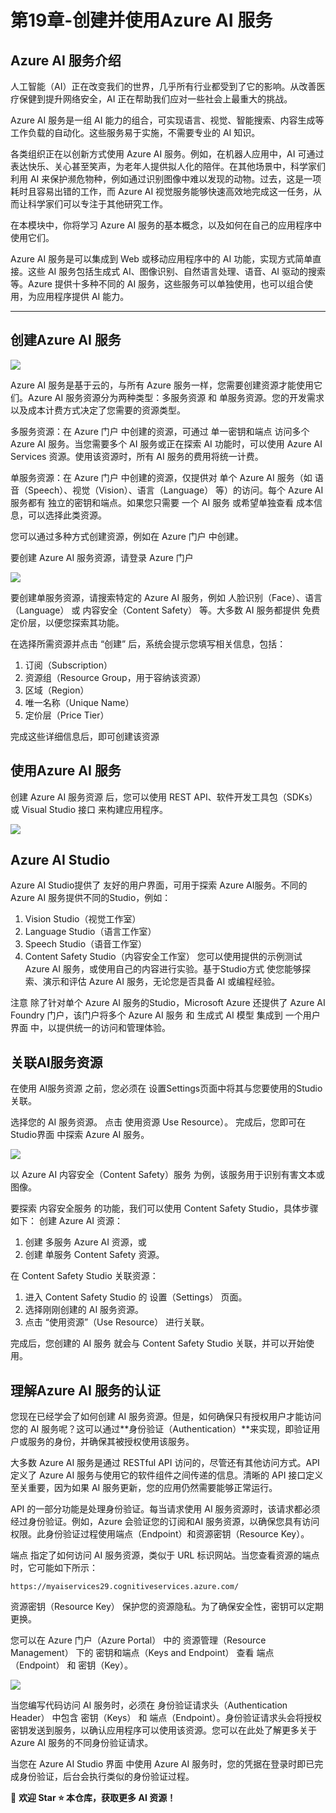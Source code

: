 # 第19章-创建并使用Azure AI 服务

## Azure AI 服务介绍

人工智能（AI）正在改变我们的世界，几乎所有行业都受到了它的影响。从改善医疗保健到提升网络安全，AI 正在帮助我们应对一些社会上最重大的挑战。

Azure AI 服务是一组 AI 能力的组合，可实现语言、视觉、智能搜索、内容生成等工作负载的自动化。这些服务易于实施，不需要专业的 AI 知识。

各类组织正在以创新方式使用 Azure AI 服务。例如，在机器人应用中，AI 可通过表达快乐、关心甚至笑声，为老年人提供拟人化的陪伴。在其他场景中，科学家们利用 AI 来保护濒危物种，例如通过识别图像中难以发现的动物。过去，这是一项耗时且容易出错的工作，而 Azure AI 视觉服务能够快速高效地完成这一任务，从而让科学家们可以专注于其他研究工作。

在本模块中，你将学习 Azure AI 服务的基本概念，以及如何在自己的应用程序中使用它们。


Azure AI 服务是可以集成到 Web 或移动应用程序中的 AI 功能，实现方式简单直接。这些 AI 服务包括生成式 AI、图像识别、自然语言处理、语音、AI 驱动的搜索等。Azure 提供十多种不同的 AI 服务，这些服务可以单独使用，也可以组合使用，为应用程序提供 AI 能力。

---

## 创建Azure AI 服务

![](/learning-notes/materials/azure-cloud-services.png)

Azure AI 服务是基于云的，与所有 Azure 服务一样，您需要创建资源才能使用它们。Azure AI 服务资源分为两种类型：多服务资源 和 单服务资源。您的开发需求以及成本计费方式决定了您需要的资源类型。

多服务资源：在 Azure 门户 中创建的资源，可通过 单一密钥和端点 访问多个 Azure AI 服务。当您需要多个 AI 服务或正在探索 AI 功能时，可以使用 Azure AI Services 资源。使用该资源时，所有 AI 服务的费用将统一计费。

单服务资源：在 Azure 门户 中创建的资源，仅提供对 单个 Azure AI 服务（如 语音（Speech）、视觉（Vision）、语言（Language） 等）的访问。每个 Azure AI 服务都有 独立的密钥和端点。如果您只需要 一个 AI 服务 或希望单独查看 成本信息，可以选择此类资源。

您可以通过多种方式创建资源，例如在 Azure 门户 中创建。

要创建 Azure AI 服务资源，请登录 Azure 门户

![](/learning-notes/materials/1741351883302.jpg)

要创建单服务资源，请搜索特定的 Azure AI 服务，例如 人脸识别（Face）、语言（Language） 或 内容安全（Content Safety） 等。大多数 AI 服务都提供 免费定价层，以便您探索其功能。

在选择所需资源并点击 “创建” 后，系统会提示您填写相关信息，包括：

1. 订阅（Subscription）
2. 资源组（Resource Group，用于容纳该资源）
3. 区域（Region）
4. 唯一名称（Unique Name）
5. 定价层（Price Tier）

完成这些详细信息后，即可创建该资源

## 使用Azure AI 服务

创建 Azure AI 服务资源 后，您可以使用 REST API、软件开发工具包（SDKs） 或 Visual Studio 接口 来构建应用程序。

![](/learning-notes/materials/azure-studio-examples.png)

## Azure AI Studio

Azure AI Studio提供了 友好的用户界面，可用于探索 Azure AI服务。不同的 Azure AI 服务提供不同的Studio，例如：

1. Vision Studio（视觉工作室）
2. Language Studio（语言工作室）
3. Speech Studio（语音工作室）
4. Content Safety Studio（内容安全工作室）
您可以使用提供的示例测试 Azure AI 服务，或使用自己的内容进行实验。基于Studio方式 使您能够探索、演示和评估 Azure AI 服务，无论您是否具备 AI 或编程经验。

注意
除了针对单个 Azure AI 服务的Studio，Microsoft Azure 还提供了 Azure AI Foundry 门户，该门户将多个 Azure AI 服务 和 生成式 AI 模型 集成到 一个用户界面 中，以提供统一的访问和管理体验。

## 关联AI服务资源

在使用 AI服务资源 之前，您必须在 设置Settings页面中将其与您要使用的Studio关联。

选择您的 AI 服务资源。
点击 使用资源 Use Resource）。
完成后，您即可在 Studio界面 中探索 Azure AI 服务。

![](/learning-notes/materials/content-safety-resource-example.png)

以 Azure AI 内容安全（Content Safety）服务 为例，该服务用于识别有害文本或图像。

要探索 内容安全服务 的功能，我们可以使用 Content Safety Studio，具体步骤如下：
创建 Azure AI 资源：

1. 创建 多服务 Azure AI 资源，或
2. 创建 单服务 Content Safety 资源。

在 Content Safety Studio 关联资源：

1. 进入 Content Safety Studio 的 设置（Settings） 页面。
2. 选择刚刚创建的 AI 服务资源。
3. 点击 “使用资源”（Use Resource） 进行关联。

完成后，您创建的 AI 服务 就会与 Content Safety Studio 关联，并可以开始使用。

## 理解Azure AI 服务的认证

您现在已经学会了如何创建 AI 服务资源。但是，如何确保只有授权用户才能访问您的 AI 服务呢？这可以通过**身份验证（Authentication）**来实现，即验证用户或服务的身份，并确保其被授权使用该服务。

大多数 Azure AI 服务是通过 RESTful API 访问的，尽管还有其他访问方式。API 定义了 Azure AI 服务与使用它的软件组件之间传递的信息。清晰的 API 接口定义至关重要，因为如果 AI 服务更新，您的应用仍然需要能够正常运行。

API 的一部分功能是处理身份验证。每当请求使用 AI 服务资源时，该请求都必须经过身份验证。例如，Azure 会验证您的订阅和AI 服务资源，以确保您具有访问权限。此身份验证过程使用端点（Endpoint）和资源密钥（Resource Key）。

端点 指定了如何访问 AI 服务资源，类似于 URL 标识网站。当您查看资源的端点时，它可能如下所示：

```
https://myaiservices29.cognitiveservices.azure.com/
```
资源密钥（Resource Key） 保护您的资源隐私。为了确保安全性，密钥可以定期更换。

您可以在 Azure 门户（Azure Portal） 中的 资源管理（Resource Management） 下的 密钥和端点（Keys and Endpoint） 查看 端点（Endpoint） 和 密钥（Key）。

![](/learning-notes/materials/1741355607717.jpg)

当您编写代码访问 AI 服务时，必须在 身份验证请求头（Authentication Header） 中包含 密钥（Keys） 和 端点（Endpoint）。身份验证请求头会将授权密钥发送到服务，以确认应用程序可以使用该资源。您可以在此处了解更多关于 Azure AI 服务的不同身份验证请求。

当您在 Azure AI Studio 界面 中使用 Azure AI 服务时，您的凭据在登录时即已完成身份验证，后台会执行类似的身份验证过程。

📢 **欢迎 Star ⭐ 本仓库，获取更多 AI 资源！**
